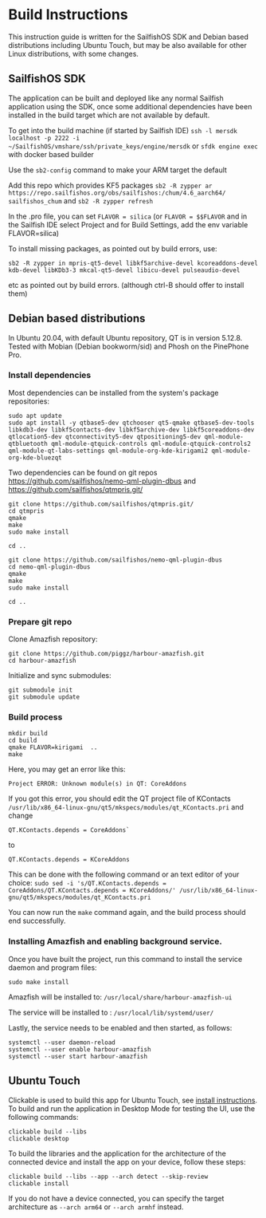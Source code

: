 # Build Instructions

This instruction guide is written for the SailfishOS SDK and Debian based distributions including Ubuntu Touch, but may be also available for other Linux distributions, with some changes.

## SailfishOS SDK

The application can be built and deployed like any normal Sailfish application using the SDK, once some additional dependencies have been installed in the
build target which are not available by default.

To get into the build machine (if started by Sailfish IDE)
`ssh -l mersdk localhost -p 2222 -i ~/SailfishOS/vmshare/ssh/private_keys/engine/mersdk`
or `sfdk engine exec` with docker based builder

Use the `sb2-config` command to make your ARM target the default

Add this repo which provides KF5 packages
`sb2 -R zypper ar https://repo.sailfishos.org/obs/sailfishos:/chum/4.6_aarch64/ sailfishos_chum`
and
`sb2 -R zypper refresh`

In the .pro file, you can set `FLAVOR = silica` (or `FLAVOR = $$FLAVOR` and in the Sailfish IDE select Project and for Build Settings, add the env variable FLAVOR=silica)

To install missing packages, as pointed out by build errors, use:

```
sb2 -R zypper in mpris-qt5-devel libkf5archive-devel kcoreaddons-devel kdb-devel libKDb3-3 mkcal-qt5-devel libicu-devel pulseaudio-devel
```

etc as pointed out by build errors.
(although ctrl-B should offer to install them)

## Debian based distributions

In Ubuntu 20.04, with default Ubuntu repository, QT is in version 5.12.8. Tested with Mobian (Debian bookworm/sid) and Phosh on the PinePhone Pro.

### Install dependencies

Most dependencies can be installed from the system's package repositories:
```
sudo apt update
sudo apt install -y qtbase5-dev qtchooser qt5-qmake qtbase5-dev-tools libkdb3-dev libkf5contacts-dev libkf5archive-dev libkf5coreaddons-dev qtlocation5-dev qtconnectivity5-dev qtpositioning5-dev qml-module-qtbluetooth qml-module-qtquick-controls qml-module-qtquick-controls2 qml-module-qt-labs-settings qml-module-org-kde-kirigami2 qml-module-org-kde-bluezqt
```

Two dependencies can be found on git repos
https://github.com/sailfishos/nemo-qml-plugin-dbus
and
https://github.com/sailfishos/qtmpris.git/

```
git clone https://github.com/sailfishos/qtmpris.git/
cd qtmpris
qmake
make
sudo make install
```

```
cd ..
```

```
git clone https://github.com/sailfishos/nemo-qml-plugin-dbus
cd nemo-qml-plugin-dbus
qmake
make
sudo make install
```

```
cd ..
```

### Prepare git repo

Clone Amazfish repository:
```
git clone https://github.com/piggz/harbour-amazfish.git
cd harbour-amazfish
```

Initialize and sync submodules:

```
git submodule init
git submodule update
```

### Build process

```
mkdir build
cd build
qmake FLAVOR=kirigami  ..
make
```

Here, you may get an error like this:
```
Project ERROR: Unknown module(s) in QT: CoreAddons
```

If you got this error, you should edit the QT project file of KContacts `/usr/lib/x86_64-linux-gnu/qt5/mkspecs/modules/qt_KContacts.pri`
and change 
```
QT.KContacts.depends = CoreAddons`
```
to 
```
QT.KContacts.depends = KCoreAddons
```

This can be done with the following command or an text editor of your choice:
`sudo sed -i 's/QT.KContacts.depends = CoreAddons/QT.KContacts.depends = KCoreAddons/' /usr/lib/x86_64-linux-gnu/qt5/mkspecs/modules/qt_KContacts.pri`

You can now run the `make` command again, and the build process should end successfully.

### Installing Amazfish and enabling background service.
Once you have built the project, run this command to install the service daemon and program files:

```
sudo make install
```

Amazfish will be installed to: `/usr/local/share/harbour-amazfish-ui`

The service will be installed to : `/usr/local/lib/systemd/user/`

Lastly, the service needs to be enabled and then started, as follows:

```
systemctl --user daemon-reload
systemctl --user enable harbour-amazfish
systemctl --user start harbour-amazfish
```

## Ubuntu Touch

Clickable is used to build this app for Ubuntu Touch, see [install instructions](https://clickable-ut.dev/en/latest/install.html).
To build and run the application in Desktop Mode for testing the UI, use the following commands:

```
clickable build --libs
clickable desktop
```

To build the libraries and the application for the architecture of the connected device and install the app on your device, follow these steps:

```
clickable build --libs --app --arch detect --skip-review
clickable install
```

If you do not have a device connected, you can specify the target architecture as `--arch arm64` or `--arch armhf` instead.
